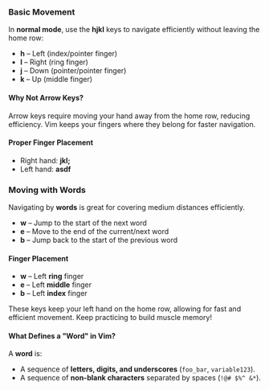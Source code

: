 
### Basic Movement 

In **normal mode**, use the **hjkl** keys to navigate efficiently without leaving the home row:

- **h** – Left (index/pointer finger)
- **l** – Right (ring finger)
- **j** – Down (pointer/pointer finger)
- **k** – Up (middle finger)

#### Why Not Arrow Keys?

Arrow keys require moving your hand away from the home row, reducing efficiency. Vim keeps your fingers where they belong for faster navigation.

#### Proper Finger Placement

- Right hand: **jkl;**
- Left hand: **asdf**



### Moving with Words

Navigating by **words** is great for covering medium distances efficiently.

- **w** – Jump to the start of the next word
- **e** – Move to the end of the current/next word
- **b** – Jump back to the start of the previous word
####  Finger Placement

- **w** – Left **ring** finger
- **e** – Left **middle** finger
- **b** – Left **index** finger

These keys keep your left hand on the home row, allowing for fast and efficient movement. Keep practicing to build muscle memory!
#### What Defines a "Word" in Vim?

A **word** is:
- A sequence of **letters, digits, and underscores** (`foo_bar`, `variable123`).
- A sequence of **non-blank characters** separated by spaces (`!@# $%^ &*`).

